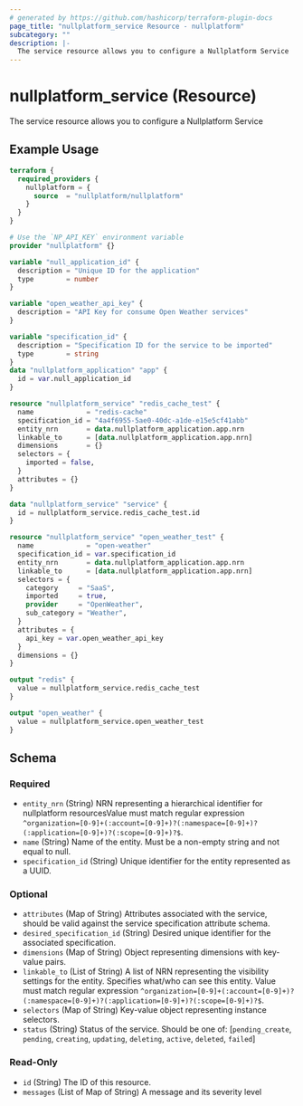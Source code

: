 ```yaml
---
# generated by https://github.com/hashicorp/terraform-plugin-docs
page_title: "nullplatform_service Resource - nullplatform"
subcategory: ""
description: |-
  The service resource allows you to configure a Nullplatform Service
---
```


# nullplatform_service (Resource)

The service resource allows you to configure a Nullplatform Service

## Example Usage

```terraform
terraform {
  required_providers {
    nullplatform = {
      source  = "nullplatform/nullplatform"
    }
  }
}

# Use the `NP_API_KEY` environment variable
provider "nullplatform" {}

variable "null_application_id" {
  description = "Unique ID for the application"
  type        = number
}

variable "open_weather_api_key" {
  description = "API Key for consume Open Weather services"
}

variable "specification_id" {
  description = "Specification ID for the service to be imported"
  type        = string
}
data "nullplatform_application" "app" {
  id = var.null_application_id
}

resource "nullplatform_service" "redis_cache_test" {
  name             = "redis-cache"
  specification_id = "4a4f6955-5ae0-40dc-a1de-e15e5cf41abb"
  entity_nrn       = data.nullplatform_application.app.nrn
  linkable_to      = [data.nullplatform_application.app.nrn]
  dimensions       = {}
  selectors = {
    imported = false,
  }
  attributes = {}
}

data "nullplatform_service" "service" {
  id = nullplatform_service.redis_cache_test.id
}

resource "nullplatform_service" "open_weather_test" {
  name             = "open-weather"
  specification_id = var.specification_id
  entity_nrn       = data.nullplatform_application.app.nrn
  linkable_to      = [data.nullplatform_application.app.nrn]
  selectors = {
    category     = "SaaS",
    imported     = true,
    provider     = "OpenWeather",
    sub_category = "Weather",
  }
  attributes = {
    api_key = var.open_weather_api_key
  }
  dimensions = {}
}

output "redis" {
  value = nullplatform_service.redis_cache_test
}

output "open_weather" {
  value = nullplatform_service.open_weather_test
}
```

<!-- schema generated by tfplugindocs -->
## Schema

### Required

- `entity_nrn` (String) NRN representing a hierarchical identifier for nullplatform resourcesValue must match regular expression `^organization=[0-9]+(:account=[0-9]+)?(:namespace=[0-9]+)?(:application=[0-9]+)?(:scope=[0-9]+)?$`.
- `name` (String) Name of the entity. Must be a non-empty string and not equal to null.
- `specification_id` (String) Unique identifier for the entity represented as a UUID.

### Optional

- `attributes` (Map of String) Attributes associated with the service, should be valid against the service specification attribute schema.
- `desired_specification_id` (String) Desired unique identifier for the associated specification.
- `dimensions` (Map of String) Object representing dimensions with key-value pairs.
- `linkable_to` (List of String) A list of NRN representing the visibility settings for the entity. Specifies what/who can see this entity. Value must match regular expression `^organization=[0-9]+(:account=[0-9]+)?(:namespace=[0-9]+)?(:application=[0-9]+)?(:scope=[0-9]+)?$`.
- `selectors` (Map of String) Key-value object representing instance selectors.
- `status` (String) Status of the service. Should be one of: [`pending_create`, `pending`, `creating`, `updating`, `deleting`, `active`, `deleted`, `failed`]

### Read-Only

- `id` (String) The ID of this resource.
- `messages` (List of Map of String) A message and its severity level

